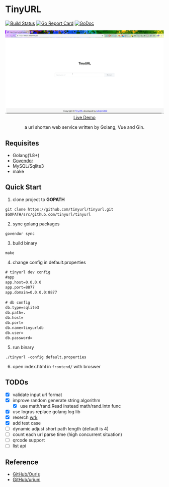 # TinyURL

[![Build Status](https://travis-ci.org/tinyurl/tinyurl.svg?branch=master)](https://travis-ci.org/tinyurl/tinyurl)  [![Go Report Card](https://goreportcard.com/badge/github.com/tinyurl/tinyurl)](https://goreportcard.com/report/github.com/tinyurl/tinyurl)  [![GoDoc](https://godoc.org/github.com/tinyurl/tinyurl?status.svg)](https://godoc.org/github.com/tinyurl/tinyurl)

<p align="center">
  <a href="https://url.algcs.xyz" target="_blank">
    <img src="assets/tinyurl.gif" width="700px">
    <br>
    Live Demo
  </a>
</p>

<p align="center">a url shorten web service written by Golang, Vue and Gin.</p>

## Requisites
- Golang(1.8+)
- [Govendor](https://github.com/kardianos/govendor)
- MySQL/Sqlite3
- make

## Quick Start
1. clone project to **GOPATH**
```
git clone https://github.com/tinyurl/tinyurl.git $GOPATH/src/github.com/tinyurl/tinyurl
```
2. sync golang packages
```
govendor sync
```
3. build binary
```
make
```
4. change config in default.properties
```
# tinyurl dev config
#app
app.host=0.0.0.0
app.port=8877
app.domain=0.0.0.0:8877

# db config
db.type=sqlite3
db.path=.
db.host=
db.port=
db.name=tinyurldb
db.user=
db.password=
```
5. run binary
```
./tinyurl -config default.properties
```
6. open index.html in `frontend/` with broswer

## TODOs
- [X] validate input url format
- [X] improve random generate string algorithm
    - [X] use math/rand.Read instead math/rand.Intn func
- [X] use logrus replace golang log lib
- [X] reserch [wrk](https://github.com/wg/wrk)
- [X] add test case
- [ ] dynamic adjust short path length (default is 4)
- [ ] count each url parse time (high concurrent situation)
- [ ] qrcode support
- [ ] list api

## Reference
- [GitHub/Ourls](https://github.com/takashiki/Ourls)
- [GitHub/uriuni](https://github.com/dchest/uniuri)
